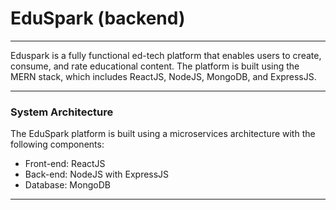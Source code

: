 ﻿# EduSpark (backend)

---

Eduspark is a fully functional ed-tech platform that enables users to create, consume, and rate educational content. The platform is built using the MERN stack, which includes ReactJS, NodeJS, MongoDB, and ExpressJS.

---

### System Architecture

The EduSpark platform is built using a microservices architecture with the following components:

- Front-end: ReactJS
- Back-end: NodeJS with ExpressJS
- Database: MongoDB

---
